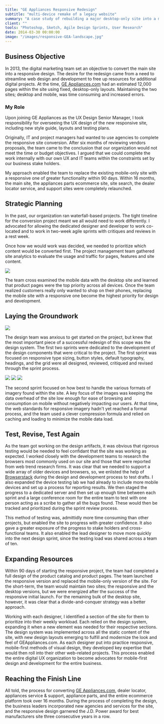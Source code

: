 ```yaml
---
title: "GE Appliances Responsive Redesign"
subtitle: "multi-device remake of a legacy website"
summary: "A case study of rebuilding a major desktop-only site into a multi-device portfolio of sites and resources"
client: ""
tools: "Photoshop, Sketch, Agile Design Sprints, User Research"
date: 2014-03-30 00:00:00
image: "/images/responsive-GEA-landscape.jpg"
---
```


## Business Objective

In 2013, the digital marketing team set an objective to convert the main site into a responsive design. The desire for the redesign came from a need to streamline web design and development to free up resources for additional digital projects. At the time, [GE Appliances.com](http://geappliances.com) had an estimated 12,000 pages within the site using fixed, desktop-only layouts. Maintaining the two sites; desktop and mobile, was time consuming and increased errors.

### My Role

Upon joining GE Appliances as the UX Design Senior Manager, I took responsibility for overseeing the UX design of the new responsive site, including new style guide, layouts and testing plans.

Originally, IT and project managers had wanted to use agencies to complete the responsive site conversion. After six months of reviewing vendors proposals, the team came to the conclusion that our organization would not meet the time or budget objectives. I argued that we could complete the work internally with our own UX and IT teams within the constraints set by our business stake holders.

My approach enabled the team to replace the existing mobile-only site with a responsive one of greater functionality within 90 days. Within 16 months, the main site, the appliances parts ecommerce site, site search, the dealer locator service, and support sites were completely relaunched.

## Strategic Planning

In the past, our organization ran waterfall-based projects. The tight timeline for the conversion project meant we all would need to work differently. I advocated for allowing the dedicated designer and developer to work co-located and to work in two-week agile sprints with critiques and reviews in a rest week.

Once how we would work was decided, we needed to prioritize which content would be converted first. The project management team gathered site analytics to evaluate the usage and traffic for pages, features and site content.

![](/images/gea-desktop-mobile-2012.jpg)

The team cross examined the mobile data with the desktop site and learned that product pages were the top priority across all devices. Once the team realized customers really only wanted to shop on their phones, replacing the mobile site with a responsive one become the highest priority for design and development.

## Laying the Groundwork

![](/images/gea-grid.png)

The design team was anxious to get started on the project, but knew that the most important piece of a successful redesign of this scope was the design system. The first two sprints were dedicated to the development of the design components that were critical to the project. The first sprint was focused on responsive type sizing, button styles, default typography, headings, and the grid were all designed, reviewed, critiqued and revised through the sprint process.

<div class="gallery" data-columns="3">
	<img src="/images/gea-styles-type.jpg">
	<img src="/images/gea-styles-colors.jpg">
	<img src="/images/gea-styles-btns.jpg">
</div>

The second sprint focused on how best to handle the various formats of imagery found within the site. A key focus of the images was keeping the data overhead of the site low enough for ease of browsing and consumption on mobile without negatively impacting our users. At that time, the web standards for responsive imagery hadn't yet reached a formal process, and the team used a clever compression formula and relied on caching and loading to minimize the mobile data load.

## Test, Revise, Test Again

As the team got working on the design artifacts, it was obvious that rigorous testing would be needed to feel confidant that the site was working as expected. I worked closely with the development teams to research the browsers most commonly used on our site and those that were reported from web trend research firms. It was clear that we needed to support a wide array of older devices and browsers, so, we enlisted the help of [Browserstack](https://broswerstack.com) during the design and development process to test drafts. I also expanded the device testing lab we had already to include more mobile devices and set up a process for reporting results. We then staged the progress to a dedicated server and then set up enough time between each sprint and a large conference room for the entire team to test with one person acting as a scribe to gather all the bugs found. These would then be tracked and prioritized during the sprint review process.

This method of testing was, admittidly more time consuming than other projects, but enabled the site to progress with greater confidence. It also gave a greater exposure of the progress to stake holders and cross-functional teams. It also enabled the lead designer to move more quickly into the next design sprint, since the testing load was shared across a team of ten.

## Expanding Resources

Within 90 days of starting the responsive project, the team had completed a full design of the product catalog and product pages. The team launched the responsive version and replaced the mobile-only version of the site. For the short-term, the team would maintain two sites; the responsive and the desktop versions, but we were energized after the success of the responsive initial launch. For the remaining bulk of the desktop site, however, it was clear that a divide-and-conquer strategy was a better approach.

Working with each designer, I identified a section of the site for them to prioritize into their weekly workload. Each relied on the design system, expanding it when a new element was needed for their respective sections. The design system was implemented across all the static content of the site, with new design layouts emerging to fulfill and modernize the look and feel of GEAppliances.com. As each designer put into practice responsive, mobile-first methods of visual design, they developed key expertise that would then roll into their other web-related projects. This process enabled the entire digital UX organization to become advocates for mobile-first design and development for the entire business.

## Reaching the Finish Line

All told, the process for converting [GE Appliances.com](http://geappliances.com), dealer locator, appliances service & support, appliance parts, and the entire ecommerce platform took over 16 months. During the process of completing the design, the business leaders incorporated new agencies and services for the site, and the responsive design garnered the J.D. Power award for best manufacturers site three consecutive years in a row.
